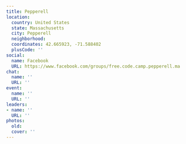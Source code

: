 ```yaml
---
title: Pepperell
location:
  country: United States
  state: Massachusetts
  city: Pepperell
  neighborhood: 
  coordinates: 42.665923, -71.588402
  plusCode: ''
social:
  name: Facebook
  URL: https://www.facebook.com/groups/free.code.camp.pepperell.ma
chat:
  name: ''
  URL: ''
event:
  name: ''
  URL: ''
leaders:
- name: ''
  URL: ''
photos:
  old: 
  cover: ''
---
```

